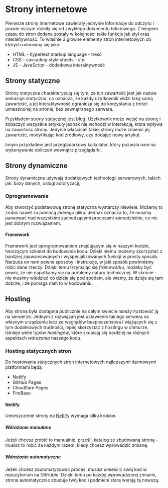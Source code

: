 # Strony internetowe

Pierwsze strony internetowe zawierały jednynie informacje do odczytu i prawie niczym różniły się od zwykłego dokumentu tekstowego. Z biegiem czasu do stron dodane zostały w kolejności takie funkcje jak styl oraz interaktywność. To właśnie 3 główne elementy stron internetowych do których odnosimy się jako:
- HTML - hypertext markup language - treść
- CSS - cascading style sheets - styl
- JS - JavaScript - dodatkowa interaktywność

## Strony statyczne

Strony statyczne charakteryzują się tym, że ich zawartość jest jak nazwa wskazuje *statyczna*, co oznacza, że każdy użytkownik widzi taką samą zawartość, a jej interaktywność ogranicza się do korzystania z treści umiesznonej na stronie, bez zewnętrznego serwera.

Przykładem strony statycznej jest blog. Użytkownik może wejść na stronę i zobaczyć wszystkie artykuły jednak nie wchodzi w interakcję, która wpływa na zawartość strony. Jedynie właściciel takiej strony może zmienić jej zawartość, modyfikując kod źródłowy, czy dodając nowy artykuł.

Innym przykładem jest przeglądarkowy kalkulator, który pozwala nam na wykonywanie obliczeń wewnątrz przeglądarki.

## Strony dynamiczne

Strony dynamiczne używają dodatkowych technologii serwerowych, takich jak: bazy danych, usługi autoryzacji,

### Oprogramowanie

Aby stworzyć podstawową stronę statyczną wystarczy niewiele. Możemy to zrobić nawet za pomocą jednego pliku. Jednak oznacza to, że musimy panaować nad wszystkimi zachodzącymi procesami *samodzielnie*, co nie jest dobrym rozwiązaniem.

#### Framework

Framework jest oprogramowaniem znajdującym się w naszym kodzie, tworzącym szkielet do budowania kodu. Dzięki niemu możemy skorzystać z bardziej zaawansowanych i wyspecjalizowanych funkcji w prosty sposób. Narzuca on nam pewne sposoby i instrukcje, w jaki sposób powinniśmy robić dane rzeczy. Dzięki temu trzymając się *frameworku*, możeby być pewni, że nie napotkamy się na problemy natury technicznej. W skrócie - nie musimy wiedzieć co dzieje się pod spodem, ale wiemy, że dzieje się tam dobrze, i że pomaga nam to w kodowaniu.

## Hosting

Aby strona była dostępna publicznie na całym świecie należy *hostować* ją na serwerze. Jednym z rozwiązań jest ustawienie takiego serwera na własnym urządzeniu lecz ze względów bezpieczeństwa i wiążących się z tym dodatkowych trudności, lepiej skorzystać z hostingu w chmurze. Istnieje wiele typów *hostingów*, które skupiają się bardziej na różnych aspektach *wdrażania* naszego kodu.

### Hosting statycznych stron

Do hostowania statycznych stron internetowych najlepszymi darmowymi platformami będą:
- Netlify
- GitHub Pages
- Cloudflare Pages
- FireBase

#### Netlify

Umieszczenie strony na [Netlify](https://www.netlify.com/) wymaga kilku kroków. 

##### Wdrażanie manulane

Jeżeli chcesz zrobić to manualnie, prześlij katalog ze zbudowaną stroną - musisz to robić za każdym razem, kiedy chcesz wprowadzić zmianę.


##### Wdrażanie automatyczne

Jeżeli chcesz zautomatyzować proces, musisz umieścić swój kod w repozytorium na *GitHubie*. Dzięki temu po każdej wprowadzonej zmianie, strona automatycznie zbuduje twój kod i podmieni starą wersję tą nowszą.
